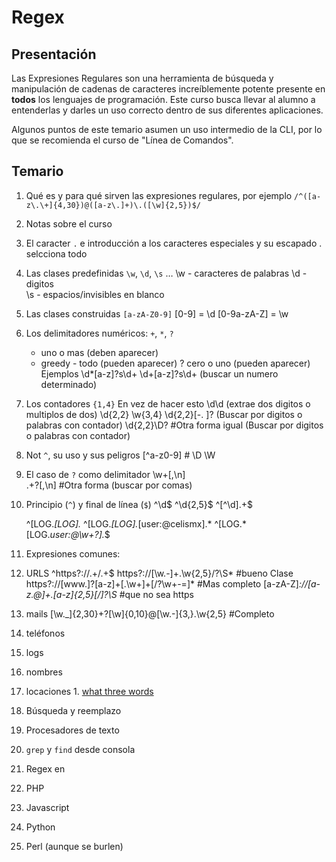 Regex
=====

## Presentación

Las Expresiones Regulares son una herramienta de búsqueda y manipulación de cadenas de caracteres increíblemente potente presente en **todos** los lenguajes de programación. Este curso busca llevar al alumno a entenderlas y darles un uso correcto dentro de sus diferentes aplicaciones.

Algunos puntos de este temario asumen un uso intermedio de la CLI, por lo que se recomienda el curso de "Línea de Comandos".

## Temario

1. Qué es y para qué sirven las expresiones regulares, por ejemplo `/^([a-z\.\+]{4,30})@([a-z\.]+)\.([\w]{2,5})$/`
1. Notas sobre el curso

1. El caracter `.` e introducción a los caracteres especiales y su escapado
    . selcciona todo

1. Las clases predefinidas `\w`, `\d`, `\s` …
    \w - caracteres de palabras
    \d - digitos    
    \s - espacios/invisibles en blanco
   
1. Las clases construidas `[a-zA-Z0-9]`
    [0-9] = \d
    [0-9a-zA-Z] = \w
    
1. Los delimitadores numéricos: `+`, `*`, `?`
    + uno o mas (deben aparecer) 
    * greedy - todo (pueden aparecer)
    ? cero o uno (pueden aparecer)
    Ejemplos 
    \d*[a-z]?s\d+
    \d+[a-z]?s\d+  (buscar un numero determinado)

1. Los contadores `{1,4}`
    En vez de hacer esto \d\d (extrae dos digitos o multiplos de dos)
    \d{2,2}
    \w{3,4}
    \d{2,2}[\-\. ]?     (Buscar por digitos o palabras con contador)
    \d{2,2}\D?         #Otra forma igual (Buscar por digitos o palabras con contador)

1. Not `^`, su uso y sus peligros
    [^a-z0-9]   # \D \W

1. El caso de `?` como delimitador
    \w+[,\n]  
    .+?[,\n] #Otra forma (buscar por comas)

1. Principio (`^`) y final de línea (`$`)
    ^\d$
    ^\d{2,5}$
    ^[^\d].+$

    ^\[LOG.*\[LOG\].*
    ^\[LOG.*\[LOG\].*\[user:@celismx\].*
    ^\[LOG.*\[LOG.*user:@\w+?\].*$

1. Expresiones comunes:
  1. URLS 
    ^https?://.+/.+$
    https?://[\w\.\-]+\.\w{2,5}/?\S*   #bueno Clase
    https?://[www\.]?[a-z]+[\.\w+]+[/?\w+-=]*   #Mas completo 
    [a-zA-Z]*:\/\/[a-z\.@]+\.[a-z]{2,5}[\/]?\S*   #que no sea https
 
  1. mails
    [\w\._]{2,30}\+?[\w]{0,10}@[\w\.\-]{3,}\.\w{2,5}    #Completo 
  1. teléfonos
  1. logs
  1. nombres
  1. locaciones
    1. [what three words](https://what3words.com/)
1. Búsqueda y reemplazo
1. Procesadores de texto
1. `grep` y `find` desde consola
1. Regex en
  1. PHP
  1. Javascript
  1. Python
  1. Perl (aunque se burlen)


